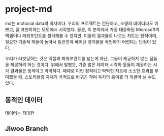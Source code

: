 # project-md

md는 motional data의 약자이다. 우리의 프로젝트는 간단하고, 소량의 데이터라도 이쁘고, 잘 표현하자는 모토에서 시작했다. 물론, 이 분야에서 가장 대중화된 Microsoft의 엑셀이나 파워포인트를 생각해볼 수 있지만, 이들의 결과물로 나오는 차트는 정적이며, 필요한 기술적 허들이 높아서 일반인이 빼어난 결과물을 작업하기 어렵다는 단점이 있다.

우리가 타겟팅하는 것은 엑셀과 파워포인트를 넘는게 아닌, 그들이 제공하지 않는 점들을 제공하려 하는 것이다. 위에서 말했듯, 기존 많은 데이터 시각화 툴들이 제공하는 시각 결과물은 정적이고 딱딱하다. 때때로 이런 정적이고 딱딱한 차트에 소소한 효과를 부여했을 때, 스토리텔링 자체가 극적으로 바뀌곤 하며 독자의 흥미를 더 이끌어 낼 수도 있다. 

## 동적인 데이터

데이터는 최대한 

## Jiwoo Branch
